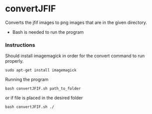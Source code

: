 
# convertJFIF
Converts the jfif images to png images that are in the given directory.

* Bash is needed to run the program

### Instructions
Should install imagemagick in order for the convert command to run properly.
```
sudo apt-get install imagemagick
```

Running the program
```
bash convertJFIF.sh path_to_folder
```
or if file is placed in the desired folder
```
bash convertJFIF.sh ./
```